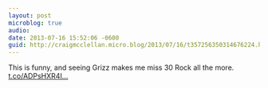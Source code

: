 ```yaml
---
layout: post
microblog: true
audio: 
date: 2013-07-16 15:52:06 -0600
guid: http://craigmcclellan.micro.blog/2013/07/16/t357256350314676224.html
---
```

This is funny, and seeing Grizz makes me miss 30 Rock all the more. [t.co/ADPsHXR4I...](http://t.co/ADPsHXR4I3)
